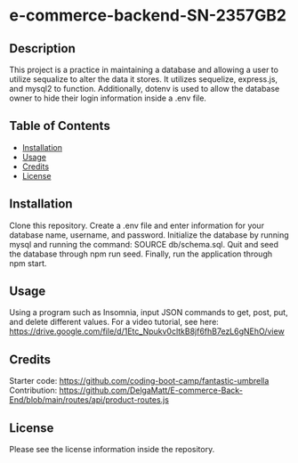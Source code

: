 #  e-commerce-backend-SN-2357GB2
## Description
This project is a practice in maintaining a database and allowing a user to utilize sequalize to alter the data it stores. It utilizes sequelize, express.js, and mysql2 to function. Additionally, dotenv is used to allow the database owner to  hide their login information inside a .env file. 
## Table of Contents
- [Installation](#installation)
- [Usage](#usage)
- [Credits](#credits)
- [License](#license)
## Installation
Clone this repository. Create a .env file and enter information for your database name, username, and password. Initialize the database by running mysql and running the command: SOURCE db/schema.sql. Quit and seed the database through npm run seed. Finally, run the application through npm start.
## Usage
Using a program such as Insomnia, input JSON commands to get, post, put, and delete different values. For a video tutorial, see here: https://drive.google.com/file/d/1Etc_Npukv0cltkB8jf6fhB7ezL6gNEhO/view
## Credits
Starter code: https://github.com/coding-boot-camp/fantastic-umbrella
Contribution: https://github.com/DelgaMatt/E-commerce-Back-End/blob/main/routes/api/product-routes.js
## License
Please see the license information inside the repository.
